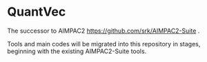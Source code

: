 # QuantVec
The successor to AIMPAC2 https://github.com/srk/AIMPAC2-Suite .

Tools and main codes will be migrated into this repository in stages, beginning with the existing AIMPAC2-Suite tools.


